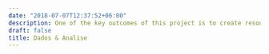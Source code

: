 ```yaml
---
date: "2018-07-07T12:37:52+06:00"
description: One of the key outcomes of this project is to create resources that can facilitate analysis across different surveys
draft: false
title: Dados & Analise
---
```

